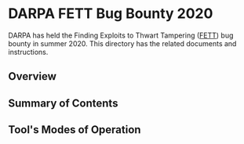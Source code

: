 # DARPA FETT Bug Bounty 2020 #

DARPA has held the Finding Exploits to Thwart Tampering ([FETT](https://fett.darpa.mil/)) bug bounty in summer 2020. This directory has the related documents and instructions.

## Overview ## 


## Summary of Contents ##


## Tool's Modes of Operation ##

